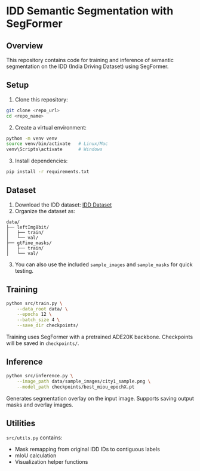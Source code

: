 # IDD Semantic Segmentation with SegFormer

## Overview
This repository contains code for training and inference of semantic segmentation on the IDD (India Driving Dataset) using SegFormer.

## Setup

1. Clone this repository:
```bash
git clone <repo_url>
cd <repo_name>
```

2. Create a virtual environment:
```bash
python -m venv venv
source venv/bin/activate   # Linux/Mac
venv\Scripts\activate      # Windows
```

3. Install dependencies:
```bash
pip install -r requirements.txt
```

## Dataset

1. Download the IDD dataset: [IDD Dataset](https://idd.insaan.iiit.ac.in/)
2. Organize the dataset as:

```
data/
├── leftImg8bit/
│   ├── train/
│   └── val/
├── gtFine_masks/
│   ├── train/
│   └── val/
```

3. You can also use the included `sample_images` and `sample_masks` for quick testing.

## Training

```bash
python src/train.py \
    --data_root data/ \
    --epochs 12 \
    --batch_size 4 \
    --save_dir checkpoints/
```

Training uses SegFormer with a pretrained ADE20K backbone. Checkpoints will be saved in `checkpoints/`.

## Inference

```bash
python src/inference.py \
    --image_path data/sample_images/city1_sample.png \
    --model_path checkpoints/best_miou_epochX.pt
```

Generates segmentation overlay on the input image. Supports saving output masks and overlay images.

## Utilities

`src/utils.py` contains:
- Mask remapping from original IDD IDs to contiguous labels
- mIoU calculation
- Visualization helper functions